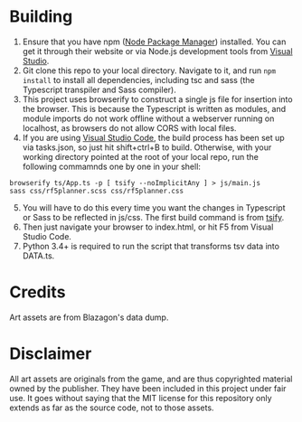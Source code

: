 # Building
1. Ensure that you have npm ([Node Package Manager](https://www.npmjs.com/)) installed. You can get it through their website or via Node.js development tools from [Visual Studio](https://visualstudio.microsoft.com/).
2. Git clone this repo to your local directory. Navigate to it, and run `npm install` to install all dependencies, including tsc and sass (the Typescript transpiler and Sass compiler).
3. This project uses browserify to construct a single js file for insertion into the browser. This is because the Typescript is written as modules, and module imports do not work offline without a webserver running on localhost, as browsers do not allow CORS with local files.
4. If you are using [Visual Studio Code](https://code.visualstudio.com/), the build process has been set up via tasks.json, so just hit shift+ctrl+B to build. Otherwise, with your working directory pointed at the root of your local repo, run the following commamnds one by one in your shell:
```
browserify ts/App.ts -p [ tsify --noImplicitAny ] > js/main.js
sass css/rf5planner.scss css/rf5planner.css
```
5. You will have to do this every time you want the changes in Typescript or Sass to be reflected in js/css. The first build command is from [tsify](https://github.com/TypeStrong/tsify).
6. Then just navigate your browser to index.html, or hit F5 from Visual Studio Code.
7. Python 3.4+ is required to run the script that transforms tsv data into DATA.ts.

# Credits
Art assets are from Blazagon's data dump.

# Disclaimer
All art assets are originals from the game, and are thus copyrighted material owned by the publisher. They have been included in this project under fair use. It goes without saying that the MIT license for this repository only extends as far as the source code, not to those assets.